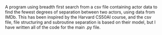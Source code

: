 A program using breadth first search from a csv file containing actor data to find the fewest degrees of separation between two actors, using data from IMDb. This has been inspired by the Harvard CS50AI course, and the csv file, file structuring and subroutine separation is based on their model, but I have written all of the code for the main .py file.
